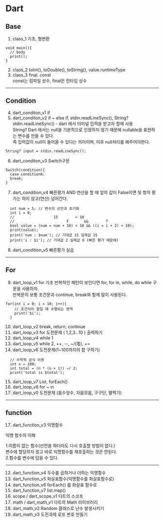 Dart
==================
Base
------------------
1. class_1 기초, 형변환


```
void main(){
  // body
  print();
}
```
2. class_2 toInt(), toDouble(), toString(), value.runtimeType
3. class_3 final. const  
  const는 컴파일 상수, final은 런타임 상수
-----------------
Condition
-----------------
4. dart_conditon_v1 if  
5. dart_conditon_v2 if ~ else if, stdin.readLineSync(), String?  
  stdin.readLineSync() - dart 에서 터미널 입력을 받고자 할때 사용  
  String? Dart 에서는 null을 기본적으로 인정하지 않기 때문에 nullable을 표현하는 변수를 만들 수 있다.  
  즉 입력값이 null이 들어올 수 있다는 의미이며, 이후 null처리를 해주어야한다.
  ```
String? input = stdin.readLineSync();
  ```
6. dart_conditon_v3 Switch구문
```
Switch(condition){
  case conditionA:
  break;
}
```
7. dart_condition_v4 빠른평가
AND 연산을 할 때 앞의 값이 False이면 뒷 항의 평가는 하지 않고(연산) 넘어간다.
```
  int num = 5; // 변수의 선언과 초기화
  int i = 0;
  //                  15        < 10
  //                        F       &&        T
  bool value = (num = num + 10) < 10 && ((i = i + 2) < 10);
  print(value);
  print('num : $num'); // 기대값 15 실제값 15
  print('i : $i'); // 기대값 2 실제값 0 (빠른 평가 때문에)
```
8. dart_condition_v5 빠른평가 실습
------------------
For
------------------
9. dart_loop_v1 for 기초
반복적인 패턴이 보인다면 for, for in, while, do while 구문을 사용하자  
반복문의 보통 조건문과 continue, break와 함께 많이 사용된다.
```
for(int i = 0; i < 10; i++){
    // 조건식이 참일 때 수행되는 영역
    print('$i');
  }
```
10. dart_loop_v2 break, return, continue
11. dart_loop_v3 for 도전문제 ( 1,2,3...10 ) 출력하기
12. dart_loop_v4 while 1
13. dart_loop_v5 while 2, ++, --, ~/(몫), +=
14. dart_loop_v6 도전문제(1~100까지의 합 구하기)
```
  // 수학적 공식 이용
  int n = 100;
  int total = (n * (n + 1)) ~/ 2;
  print('total is $total');
```
15. dart_loop_v7 List, forEach()
16. dart_loop_v8 for ~ in
17. dart_loop_v0 도전문제 (음수양수, 자음모음, 구구단, 별찍기)
------------------
function
------------------
17. dart_function_v3 익명함수  

익명 함수의 이해  

 1.이름이 없는 함수(선언을 하더라도 다시 호출할 방법이 없다.)    
     변수에 할당하지 않고 바로 익명함수를 재호출하는 것은 안된다.  
 2.함수를 변수에 담을 수 있다.
 
-------------------
12. dart_function_v4 두수를 곱하거나 더하는 익명함수
13. dart_function_v5 화살표함수(익명함수를 화살표함수로)
14. dart_function_v6 forEach() 를 화살표 함수로
15. dart_function_v7 list.map()
16. scope / dart_scope_v1 다트의 스코프
17. math / dart_math_v1 다트의 Math 라이브러리
18. dart_math_v2 Random 클래스로 난수 발생시키기
19. dart_math_v3 도전과제 로또 번호 만들기
